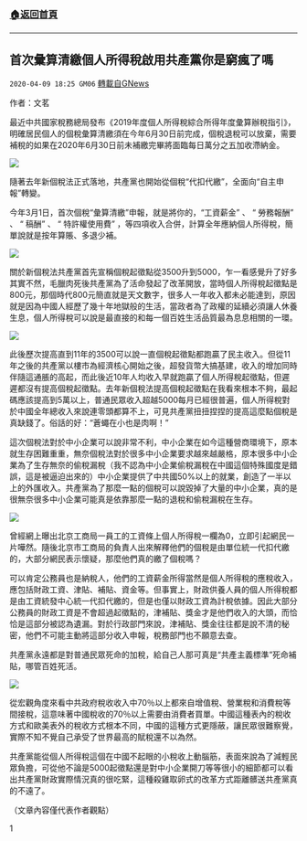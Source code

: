 ###  [:house:返回首頁](https://github.com/ourhimalayas/txt)
---

## 首次彙算清繳個人所得稅啟用共產黨你是窮瘋了嗎
`2020-04-09 18:25 GM06` [轉載自GNews](https://gnews.org/zh-hant/167477/)

作者：文茗

最近中共國家稅務總局發布《2019年度個人所得稅綜合所得年度彙算辦稅指引》，明確居民個人的個稅彙算清繳須在今年6月30日前完成，個稅退稅可以放棄，需要補稅的如果在2020年6月30日前未補繳完畢將面臨每日萬分之五加收滯納金。

![](https://s3.amazonaws.com/gnews-media-offload/wp-content/uploads/2020/04/09181746/1-39.png)

隨著去年新個稅法正式落地，共產黨也開始從個稅“代扣代繳”，全面向“自主申報”轉變。

今年3月1日，首次個稅“彙算清繳”申報，就是將你的，“工資薪金” 、 “ 勞務報酬” 、 “ 稿酬” 、 “ 特許權使用費” ，等四項收入合併，計算全年應納個人所得稅，簡單說就是按年算賬、多退少補。

![](https://s3.amazonaws.com/gnews-media-offload/wp-content/uploads/2020/04/09181854/2-51.jpg)

關於新個稅法共產黨首先宣稱個稅起徵點從3500升到5000，乍一看感覺升了好多其實不然，毛臘肉死後共產黨為了活命發起了改革開放，當時個人所得稅起徵點是800元，那個時代800元簡直就是天文數字，很多人一年收入都未必能達到，原因就是因為中國人經歷了幾十年地獄般的生活，當政者為了政權的延續必須讓人休養生息，個人所得稅可以說是最直接的和每一個百姓生活品質最為息息相關的一環。

![](https://s3.amazonaws.com/gnews-media-offload/wp-content/uploads/2020/04/09181948/3-36.jpg)

此後歷次提高直到11年的3500可以說一直個稅起徵點都跑贏了民主收入。但從11年之後的共產黨以樓市為經濟核心開始之後，超發貨幣大搞基建，收入的增加同時伴隨這通脹的高起，而此後近10年人均收入早就跑贏了個人所得稅起徵點，但遲遲都沒有提高個稅起徵點。去年新個稅法提高個稅起徵點在我看來根本不夠，最起碼應該提高到5萬以上，普通民眾收入超越5000每月已經很普遍，個人所得稅對於中國全年總收入來說連零頭都算不上，可見共產黨扭扭捏捏的提高這麼點個稅是真缺錢了。俗話的好：“蒼蠅在小也是肉啊！”

這次個稅法對於中小企業可以說非常不利，中小企業在如今這種營商環境下，原本就生存困難重重，無奈個稅法對於很多中小企業要求越來越嚴格，原本很多中小企業為了生存無奈的偷稅漏稅（我不認為中小企業偷稅漏稅在中國這個特殊國度是錯誤，這是被逼迫出來的）中小企業提供了中共國50%以上的就業，創造了一半以上的外匯收入。共產黨為了那麼一點的個稅可以說毀掉了大量的中小企業，真的是很無奈很多中小企業可能真是依靠那麼一點的退稅和偷稅漏稅在生存。

![](https://s3.amazonaws.com/gnews-media-offload/wp-content/uploads/2020/04/09182045/4-11.png)

曾經網上曝出北京工商局一員工的工資條上個人所得稅一欄為0，立即引起網民一片嘩然。隨後北京市工商局的負責人出來解釋他們的個稅是由單位統一代扣代繳的，大部分網民表示懷疑，那麼他們真的繳了個稅嗎？

可以肯定公務員也是納稅人，他們的工資薪金所得當然是個人所得稅的應稅收入，應包括財政工資、津貼、補貼、資金等。但事實上，財政供養人員的個人所得稅都是由工資統發中心統一代扣代繳的，但是也僅以財政工資為計稅依據。因此大部分公務員的財政工資是不會超過起徵點的，津補貼、獎金才是他們收入的大頭，而恰恰是這部分被認為遺漏。對於行政部門來說，津補貼、獎金往往都是說不清的秘密，他們不可能主動將這部分收入申報，稅務部門也不願意去查。

共產黨永遠都是對普通民眾死命的加稅，給自己人那可真是“共產主義標準”死命補貼，哪管百姓死活。

![](https://s3.amazonaws.com/gnews-media-offload/wp-content/uploads/2020/04/09182133/5-12.jpg)

從宏觀角度來看中共政府稅收收入中70％以上都來自增值稅、營業稅和消費稅等間接稅，這意味著中國稅收的70％以上需要由消費者買單。中國這種表內的稅收方式和歐美表外的稅收方式根本不同，中國的這種方式更隱蔽，讓民眾很難察覺，實際不知不覺自己承受了世界最高的賦稅還不以為然。

共產黨能從個人所得稅這個在中國不起眼的小稅收上動腦筋，表面來說為了減輕民眾負擔，可從他不論是5000起徵點還是對中小企業開刀等等很小的細節都可以看出共產黨財政實際情況真的很吃緊，這種殺雞取卵式的改革方式距離髒送共產黨真的不遠了。

（文章內容僅代表作者觀點）

1
